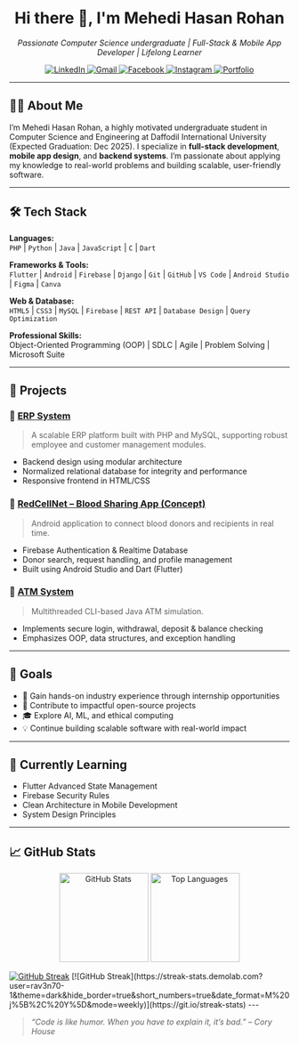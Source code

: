 <h1 align="center">Hi there 👋, I'm Mehedi Hasan Rohan</h1>

<p align="center">
  <em>Passionate Computer Science undergraduate | Full-Stack & Mobile App Developer | Lifelong Learner</em>
</p>

<p align="center">
  <a href="https://www.linkedin.com/in/mehedi-hasan-rohan-62b5512aa" target="_blank">
    <img src="https://img.shields.io/badge/LinkedIn-0077B5?logo=linkedin&logoColor=white&style=for-the-badge" alt="LinkedIn" />
  </a>
  <a href="mailto:mehedihasanrohan07@gmail.com">
    <img src="https://img.shields.io/badge/Gmail-D14836?logo=gmail&logoColor=white&style=for-the-badge" alt="Gmail" />
  </a>
  <a href="https://www.facebook.com/rav3n69" target="_blank">
    <img src="https://img.shields.io/badge/Facebook-1877F2?logo=facebook&logoColor=white&style=for-the-badge" alt="Facebook" />
  </a>
  <a href="https://www.instagram.com/ig_r4v39" target="_blank">
    <img src="https://img.shields.io/badge/Instagram-E4405F?logo=instagram&logoColor=white&style=for-the-badge" alt="Instagram" />
  </a>
  <a href="https://ravensportfolio.vercel.app/" target="_blank">
    <img src="https://img.shields.io/badge/Portfolio-000000?logo=vercel&logoColor=white&style=for-the-badge" alt="Portfolio" />
  </a>
</p>

---

## 👨‍💻 About Me

I’m Mehedi Hasan Rohan, a highly motivated undergraduate student in Computer Science and Engineering at Daffodil International University (Expected Graduation: Dec 2025). I specialize in **full-stack development**, **mobile app design**, and **backend systems**. I’m passionate about applying my knowledge to real-world problems and building scalable, user-friendly software.

---

## 🛠️ Tech Stack

**Languages:**  
`PHP` | `Python` | `Java` | `JavaScript` | `C` | `Dart`  

**Frameworks & Tools:**  
`Flutter` | `Android` | `Firebase` | `Django` | `Git` | `GitHub` | `VS Code` | `Android Studio` | `Figma` | `Canva`  

**Web & Database:**  
`HTML5` | `CSS3` | `MySQL` | `Firebase` | `REST API` | `Database Design` | `Query Optimization`  

**Professional Skills:**  
Object-Oriented Programming (OOP) | SDLC | Agile | Problem Solving | Microsoft Suite

---

## 📂 Projects

### 🔷 [ERP System](https://github.com/rav3n70-1/erp_project)
> A scalable ERP platform built with PHP and MySQL, supporting robust employee and customer management modules.
- Backend design using modular architecture
- Normalized relational database for integrity and performance
- Responsive frontend in HTML/CSS

### 🔷 [RedCellNet – Blood Sharing App (Concept)](https://github.com/rav3n70-1/RedCellNet)
> Android application to connect blood donors and recipients in real time.
- Firebase Authentication & Realtime Database
- Donor search, request handling, and profile management
- Built using Android Studio and Dart (Flutter)

### 🔷 [ATM System](https://github.com/rav3n70-1/ATM-Project)
> Multithreaded CLI-based Java ATM simulation.
- Implements secure login, withdrawal, deposit & balance checking
- Emphasizes OOP, data structures, and exception handling

---

## 🎯 Goals

- 📌 Gain hands-on industry experience through internship opportunities
- 🚀 Contribute to impactful open-source projects
- 🎓 Explore AI, ML, and ethical computing
- 💡 Continue building scalable software with real-world impact

---

## 🌱 Currently Learning

- Flutter Advanced State Management  
- Firebase Security Rules  
- Clean Architecture in Mobile Development  
- System Design Principles  

---

## 📈 GitHub Stats

<p align="center">
  <img src="https://github-readme-stats.vercel.app/api?username=rav3n70-1&theme=vue-dark&show_icons=true&hide_border=false&count_private=true" height="160" alt="GitHub Stats" />
  <img src="https://github-readme-stats.vercel.app/api/top-langs/?username=rav3n70-1&layout=compact&theme=react" height="160" alt="Top Languages" />
  
</p>
<a href="https://git.io/streak-stats"><img src="https://streak-stats.demolab.com?user=rav3n70-1&theme=dark&hide_border=true&short_numbers=true&date_format=M%20j%5B%2C%20Y%5D&mode=weekly" alt="GitHub Streak" /></a>
[![GitHub Streak](https://streak-stats.demolab.com?user=rav3n70-1&theme=dark&hide_border=true&short_numbers=true&date_format=M%20j%5B%2C%20Y%5D&mode=weekly)](https://git.io/streak-stats)
---

> *“Code is like humor. When you have to explain it, it’s bad.” – Cory House*

